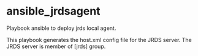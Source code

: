 ansible_jrdsagent
=================

Playbook ansible to deploy jrds local agent.

This playbook generates the host.xml config file for the JRDS server.
The JRDS server is member of [jrds] group.
